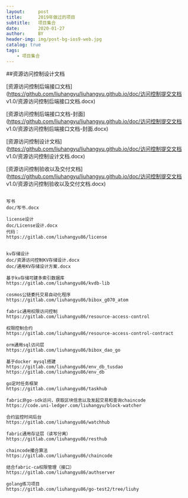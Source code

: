 ```yaml
---
layout:     post
title:      2019年做过的项目
subtitle:   项目集合
date:       2020-01-27
author:     BY
header-img: img/post-bg-ios9-web.jpg
catalog: true
tags:
    - 项目集合
---
```


##资源访问控制设计文档

[资源访问控制后端接口文档](https://github.com/liuhangyu/liuhangyu.github.io/doc/访问控制提交文档 v1.0/资源访问控制后端接口文档.docx)

[资源访问控制后端接口文档-封面](https://github.com/liuhangyu/liuhangyu.github.io/doc/访问控制提交文档 v1.0/资源访问控制后端接口文档-封面.docx)

[资源访问控制设计文档](https://github.com/liuhangyu/liuhangyu.github.io/doc/访问控制提交文档 v1.0/资源访问控制设计文档.docx)

[资源访问控制验收以及交付文档](https://github.com/liuhangyu/liuhangyu.github.io/doc/访问控制提交文档 v1.0/资源访问控制验收以及交付文档.docx)

```

写书
doc/写书.docx

license设计
doc/License设计.docx
代码：
https://gitlab.com/liuhangyu86/license


kv存储设计
doc/资源访问控制KV存储设计.docx
doc/通用KV存储设计方案.docx

基于kv存储可建多索引数据库
https://gitlab.com/liuhangyu86/kvdb-lib

cosmos公链委托交易自动化程序
https://gitlab.com/liuhangyu86/bibox_g070_atom

fabric通用权限访问控制
https://gitlab.com/liuhangyu86/resource-access-control

权限控制合约
https://gitlab.com/liuhangyu86/resource-access-control-contract

orm通用sql访问层
https://gitlab.com/liuhangyu86/bibox_dao_go

基于docker mysql搭建
https://gitlab.com/liuhangyu86/env_db_tusdao
https://gitlab.com/liuhangyu86/env_db

go定时任务框架
https://gitlab.com/liuhangyu86/taskhub

fabric非go-sdk访问，获取区块信息以及发起交易和查询chaincode
https://code.uni-ledger.com/liuhangyu/block-watcher

合约监控时间后台
https://gitlab.com/liuhangyu86/watchhub

fabric通用存证层（读写分离）
https://gitlab.com/liuhangyu86/resthub

chaincode撮合算法
https://gitlab.com/liuhangyu86/chaincode

结合fabric-ca权限管理（接口）
https://gitlab.com/liuhangyu86/authserver

golang练习项目
https://gitlab.com/liuhangyu86/go-test2/tree/liuhy


```